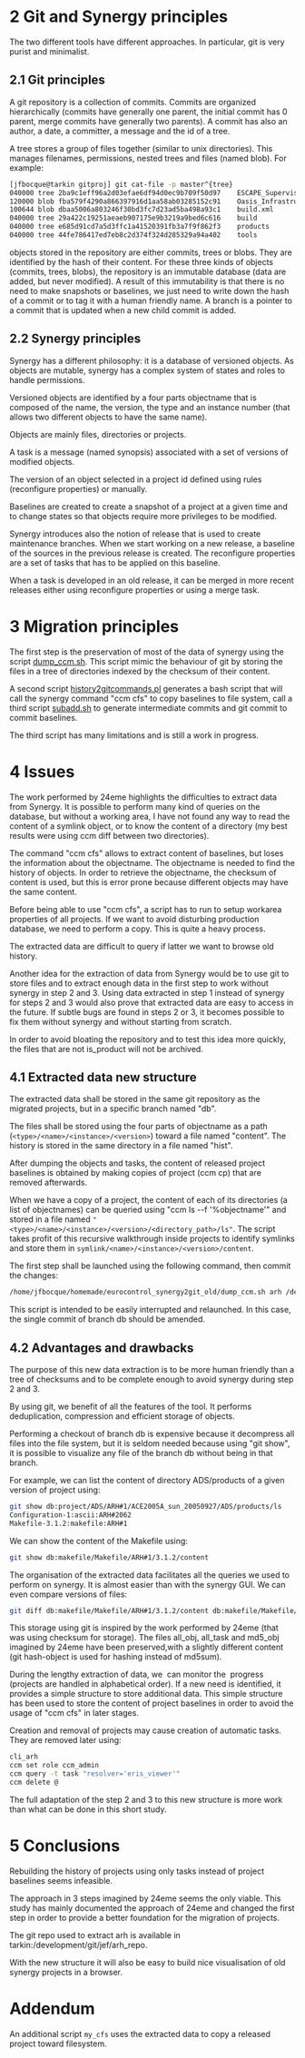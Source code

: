 2 Git and Synergy principles
============================

The two different tools have different approaches. In particular, git is very purist and minimalist.

2.1 Git principles
------------------

A git repository is a collection of commits. Commits are organized hierarchically (commits have generally one parent, the initial commit has 0 parent, merge commits have generally two parents). A commit has also an author, a date, a committer, a message and the id of a tree.

A tree stores a group of files together (similar to unix directories). This manages filenames, permissions, nested trees and files (named blob). For example:

```bash
[jfbocque@tarkin gitproj] git cat-file -p master^{tree}
040000 tree 2ba9c1eff96a2d03efae6df94d0ec9b709f50d97    ESCAPE_Supervision_Delivery
120000 blob fba579f4290a866397916d1aa58ab03285152c91    Oasis_Infrastructure_Delivery
100644 blob dbaa5006a803246f30bd3fc7d23ad5ba498a93c1    build.xml
040000 tree 29a422c19251aeaeb907175e9b3219a9bed6c616    build
040000 tree e685d91cd7a5d3ffc1a41520391fb3a7f9f862f3    products
040000 tree 44fe786417ed7eb8c2d374f324d285329a94a402    tools
```

objects stored in the repository are either commits, trees or blobs. They are identified by the hash of their content. For these three kinds of objects (commits, trees, blobs), the repository is an immutable database (data are added, but never modified). A result of this immutability is that there is no need to make snapshots or baselines, we just need to write down the hash of a commit or to tag it with a human friendly name. A branch is a pointer to a commit that is updated when a new child commit is added.

2.2 Synergy principles
----------------------

Synergy has a different philosophy: it is a database of versioned objects. As objects are mutable, synergy has a complex system of states and roles to handle permissions.

Versioned objects are identified by a four parts objectname that is composed of the name, the version, the type and an instance number (that allows two different objects to have the same name).

Objects are mainly files, directories or projects.

A task is a message (named synopsis) associated with a set of versions of modified objects.

The version of an object selected in a project id defined using rules (reconfigure properties) or manually.

Baselines are created to create a snapshot of a project at a given time and to change states so that objects require more privileges to be modified.

Synergy introduces also the notion of release that is used to create maintenance branches. When we start working on a new release, a baseline of the sources in the previous release is created. The reconfigure properties are a set of tasks that has to be applied on this baseline.

When a task is developed in an old release, it can be merged in more recent releases either using reconfigure properties or using a merge task.


3 Migration principles
======================

The first step is the preservation of most of the data of synergy using the script [dump_ccm.sh](https://github.com/24eme/eurocontrol_synergy2git/blob/master/dump_ccm.sh). This script mimic the behaviour of git by storing the files in a tree of directories indexed by the checksum of their content.

A second script [history2gitcommands.pl](https://github.com/24eme/eurocontrol_synergy2git/blob/master/history2gitcommands.pl) generates a bash script that will call the synergy command "ccm cfs" to copy baselines to file system, call a third script [subadd.sh](https://github.com/24eme/eurocontrol_synergy2git/blob/master/subadd.sh) to generate intermediate commits and git commit to commit baselines.

The third script has many limitations and is still a work in progress.

4 Issues
========

The work performed by 24eme highlights the difficulties to extract data from Synergy. It is possible to perform many kind of queries on the database, but without a working area, I have not found any way to read the content of a symlink object, or to know the content of a directory (my best results were using ccm diff between two directories).

The command "ccm cfs" allows to extract content of baselines, but loses the information about the objectname. The objectname is needed to find the history of objects. In order to retrieve the objectname, the checksum of content is used, but this is error prone because different objects may have the same content.

Before being able to use "ccm cfs", a script has to run to setup workarea properties of all projects. If we want to avoid disturbing production database, we need to perform a copy. This is quite a heavy process.

The extracted data are difficult to query if latter we want to browse old history.

Another idea for the extraction of data from Synergy would be to use git to store files and to extract enough data in the first step to work without synergy in step 2 and 3. Using data extracted in step 1 instead of synergy for steps 2 and 3 would also prove that extracted data are easy to access in the future. If subtle bugs are found in steps 2 or 3, it becomes possible to fix them without synergy and without starting from scratch.

In order to avoid bloating the repository and to test this idea more quickly, the files that are not is_product will not be archived.

4.1 Extracted data new structure
--------------------------------

The extracted data shall be stored in the same git repository as the migrated projects, but in a specific branch named "db".

The files shall be stored using the four parts of objectname as a path (`<type>/<name>/<instance>/<version>`) toward a file named "content". The history is stored in the same directory in a file named "hist".

After dumping the objects and tasks, the content of released project baselines is obtained by making copies of project (ccm cp) that are removed afterwards.

When we have a copy of a project, the content of each of its directories (a list of objectnames) can be queried using "ccm ls --f '%objectname'" and stored in a file named `"<type>/<name>/<instance>/<version>/<directory_path>/ls"`. The script takes profit of this recursive walkthrough inside projects to identify symlinks and store them in `symlink/<name>/<instance>/<version>/content`.

The first step shall be launched using the following command, then commit the changes:

```bash
/home/jfbocque/homemade/eurocontrol_synergy2git_old/dump_ccm.sh arh /development/git/jef/arh_repo
```

This script is intended to be easily interrupted and relaunched. In this case, the single commit of branch db should be amended.

4.2 Advantages and drawbacks
----------------------------

The purpose of this new data extraction is to be more human friendly than a tree of checksums and to be complete enough to avoid synergy during step 2 and 3.

By using git, we benefit of all the features of the tool. It performs deduplication, compression and efficient storage of objects.

Performing a checkout of branch db is expensive because it decompress all files into the file system, but it is seldom needed because using "git show", it is possible to visualize any file of the branch db without being in that branch.

For example, we can list the content of directory ADS/products of a given version of project using:

```bash
git show db:project/ADS/ARH#1/ACE2005A_sun_20050927/ADS/products/ls
Configuration-1:ascii:ARH#2062
Makefile-3.1.2:makefile:ARH#1
```

We can show the content of the Makefile using:

```bash
git show db:makefile/Makefile/ARH#1/3.1.2/content
```

The organisation of the extracted data facilitates all the queries we used to perform on synergy. It is almost easier than with the synergy GUI. We can even compare versions of files:

```bash
git diff db:makefile/Makefile/ARH#1/3.1.2/content db:makefile/Makefile/ARH#1/4/content
```

This storage using git is inspired by the work performed by 24eme (that was using checksum for storage). The files all_obj, all_task and md5_obj imagined by 24eme have been preserved,with a slightly different content (git hash-object is used for hashing instead of md5sum).

During the lengthy extraction of data, we  can monitor the  progress (projects are handled in alphabetical order). If a new need is identified, it provides a simple structure to store additional data. This simple structure has been used to store the content of project baselines in order to avoid the usage of "ccm cfs" in later stages.

Creation and removal of projects may cause creation of automatic tasks. They are removed later using:

```bash
cli_arh
ccm set role ccm_admin
ccm query -t task "resolver='eris_viewer'"
ccm delete @
```

The full adaptation of the step 2 and 3 to this new structure is more work than what can be done in this short study.

5 Conclusions
=============

Rebuilding the history of projects using only tasks instead of project baselines seems infeasible.

The approach in 3 steps imagined by 24eme seems the only viable. This study has mainly documented the approach of 24eme and changed the first step in order to provide a better foundation for the migration of projects.

The git repo used to extract arh is available in tarkin:/development/git/jef/arh_repo.

With the new structure it will also be easy to build nice visualisation of old synergy projects in a browser.

Addendum
========
An additional script `my_cfs` uses the extracted data to copy a released project toward filesystem.
